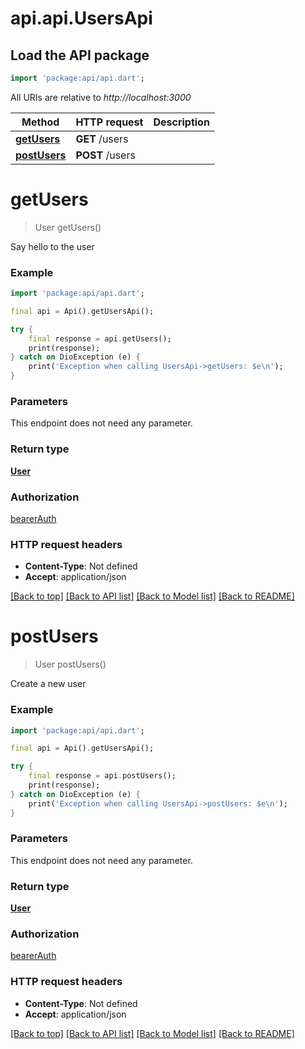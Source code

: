 # api.api.UsersApi

## Load the API package
```dart
import 'package:api/api.dart';
```

All URIs are relative to *http://localhost:3000*

Method | HTTP request | Description
------------- | ------------- | -------------
[**getUsers**](UsersApi.md#getusers) | **GET** /users | 
[**postUsers**](UsersApi.md#postusers) | **POST** /users | 


# **getUsers**
> User getUsers()



Say hello to the user

### Example
```dart
import 'package:api/api.dart';

final api = Api().getUsersApi();

try {
    final response = api.getUsers();
    print(response);
} catch on DioException (e) {
    print('Exception when calling UsersApi->getUsers: $e\n');
}
```

### Parameters
This endpoint does not need any parameter.

### Return type

[**User**](User.md)

### Authorization

[bearerAuth](../README.md#bearerAuth)

### HTTP request headers

 - **Content-Type**: Not defined
 - **Accept**: application/json

[[Back to top]](#) [[Back to API list]](../README.md#documentation-for-api-endpoints) [[Back to Model list]](../README.md#documentation-for-models) [[Back to README]](../README.md)

# **postUsers**
> User postUsers()



Create a new user

### Example
```dart
import 'package:api/api.dart';

final api = Api().getUsersApi();

try {
    final response = api.postUsers();
    print(response);
} catch on DioException (e) {
    print('Exception when calling UsersApi->postUsers: $e\n');
}
```

### Parameters
This endpoint does not need any parameter.

### Return type

[**User**](User.md)

### Authorization

[bearerAuth](../README.md#bearerAuth)

### HTTP request headers

 - **Content-Type**: Not defined
 - **Accept**: application/json

[[Back to top]](#) [[Back to API list]](../README.md#documentation-for-api-endpoints) [[Back to Model list]](../README.md#documentation-for-models) [[Back to README]](../README.md)

